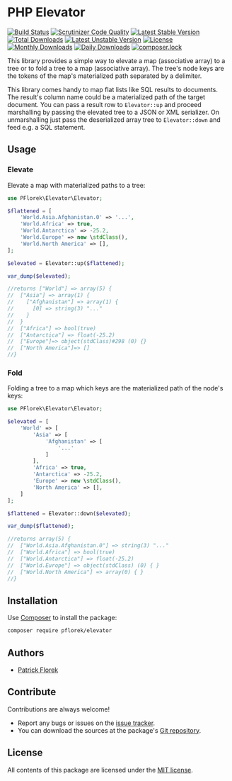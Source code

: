 # PHP Elevator

[![Build Status](https://travis-ci.org/pflorek/php-elevator.svg?branch=master)](https://travis-ci.org/pflorek/php-elevator)
[![Scrutinizer Code Quality](https://scrutinizer-ci.com/g/pflorek/php-elevator/badges/quality-score.png?b=master)](https://scrutinizer-ci.com/g/pflorek/php-elevator/?branch=master)
[![Latest Stable Version](https://poser.pugx.org/pflorek/elevator/v/stable)](https://packagist.org/packages/pflorek/elevator)
[![Total Downloads](https://poser.pugx.org/pflorek/elevator/downloads)](https://packagist.org/packages/pflorek/elevator)
[![Latest Unstable Version](https://poser.pugx.org/pflorek/elevator/v/unstable)](https://packagist.org/packages/pflorek/elevator)
[![License](https://poser.pugx.org/pflorek/elevator/license)](https://packagist.org/packages/pflorek/elevator)
[![Monthly Downloads](https://poser.pugx.org/pflorek/elevator/d/monthly)](https://packagist.org/packages/pflorek/elevator)
[![Daily Downloads](https://poser.pugx.org/pflorek/elevator/d/daily)](https://packagist.org/packages/pflorek/elevator)
[![composer.lock](https://poser.pugx.org/pflorek/elevator/composerlock)](https://packagist.org/packages/pflorek/elevator)

This library provides a simple way to elevate a map (associative array) 
to a tree or to fold a tree to a map (associative array). The tree's 
node keys are the tokens of the map's materialized path separated by
a delimiter.

This library comes handy to map flat lists like SQL results to
documents. The result's column name could be a materialized path of
the target document. You can pass a result row to `Elevator::up` and
proceed marshalling by passing the elevated tree to a JSON or XML
serializer. On unmarshalling just pass the deserialized array tree
to `Elevator::down` and feed e.g. a SQL statement.

## Usage

### Elevate

Elevate a map with materialized paths to a tree:

```PHP
use PFlorek\Elevator\Elevator;

$flattened = [
    'World.Asia.Afghanistan.0' => '...',
    'World.Africa' => true,
    'World.Antarctica' => -25.2,
    'World.Europe' => new \stdClass(),
    'World.North America' => [],
];

$elevated = Elevator::up($flattened);

var_dump($elevated);

//returns ["World"] => array(5) {
//  ["Asia"] => array(1) {
//    ["Afghanistan"] => array(1) {
//      [0] => string(3) "..."
//    }
//  }
//  ["Africa"] => bool(true)
//  ["Antarctica"] => float(-25.2)
//  ["Europe"]=> object(stdClass)#298 (0) {}
//  ["North America"]=> []
//}
```

### Fold

Folding a tree to a map which keys are the materialized path of the node's keys:


```PHP
use PFlorek\Elevator\Elevator;

$elevated = [
    'World' => [
        'Asia' => [
            'Afghanistan' => [
                '...'
            ]
        ],
        'Africa' => true,
        'Antarctica' => -25.2,
        'Europe' => new \stdClass(),
        'North America' => [],
    ]
];

$flattened = Elevator::down($elevated);

var_dump($flattened);

//returns array(5) {
//  ["World.Asia.Afghanistan.0"] => string(3) "..."
//  ["World.Africa"] => bool(true)
//  ["World.Antarctica"] => float(-25.2)
//  ["World.Europe"] => object(stdClass) (0) { }
//  ["World.North America"] => array(0) { }
//}
```

## Installation

Use [Composer] to install the package:

```bash
composer require pflorek/elevator
```

## Authors

* [Patrick Florek]

## Contribute

Contributions are always welcome!

* Report any bugs or issues on the [issue tracker].
* You can download the sources at the package's [Git repository].

## License

All contents of this package are licensed under the [MIT license].

[Composer]: https://getcomposer.org
[Git repository]: https://github.com/pflorek/php-elevator
[issue tracker]: https://github.com/pflorek/php-elevator/issues
[MIT license]: LICENSE
[Patrick Florek]: https://github.com/pflorek
